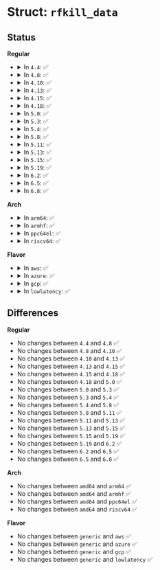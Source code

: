 # Struct: <code>rfkill_data</code>

## Status
<b>Regular</b>
<ul>
<li>
<details>
<summary>In <code>4.4</code>: ✅</summary>

```c
struct rfkill_data {
    struct list_head list;
    struct list_head events;
    struct mutex mtx;
    wait_queue_head_t read_wait;
    bool input_handler;
};
```
</details>
</li>
<li>
<details>
<summary>In <code>4.8</code>: ✅</summary>

```c
struct rfkill_data {
    struct list_head list;
    struct list_head events;
    struct mutex mtx;
    wait_queue_head_t read_wait;
    bool input_handler;
};
```
</details>
</li>
<li>
<details>
<summary>In <code>4.10</code>: ✅</summary>

```c
struct rfkill_data {
    struct list_head list;
    struct list_head events;
    struct mutex mtx;
    wait_queue_head_t read_wait;
    bool input_handler;
};
```
</details>
</li>
<li>
<details>
<summary>In <code>4.13</code>: ✅</summary>

```c
struct rfkill_data {
    struct list_head list;
    struct list_head events;
    struct mutex mtx;
    wait_queue_head_t read_wait;
    bool input_handler;
};
```
</details>
</li>
<li>
<details>
<summary>In <code>4.15</code>: ✅</summary>

```c
struct rfkill_data {
    struct list_head list;
    struct list_head events;
    struct mutex mtx;
    wait_queue_head_t read_wait;
    bool input_handler;
};
```
</details>
</li>
<li>
<details>
<summary>In <code>4.18</code>: ✅</summary>

```c
struct rfkill_data {
    struct list_head list;
    struct list_head events;
    struct mutex mtx;
    wait_queue_head_t read_wait;
    bool input_handler;
};
```
</details>
</li>
<li>
<details>
<summary>In <code>5.0</code>: ✅</summary>

```c
struct rfkill_data {
    struct list_head list;
    struct list_head events;
    struct mutex mtx;
    wait_queue_head_t read_wait;
    bool input_handler;
};
```
</details>
</li>
<li>
<details>
<summary>In <code>5.3</code>: ✅</summary>

```c
struct rfkill_data {
    struct list_head list;
    struct list_head events;
    struct mutex mtx;
    wait_queue_head_t read_wait;
    bool input_handler;
};
```
</details>
</li>
<li>
<details>
<summary>In <code>5.4</code>: ✅</summary>

```c
struct rfkill_data {
    struct list_head list;
    struct list_head events;
    struct mutex mtx;
    wait_queue_head_t read_wait;
    bool input_handler;
};
```
</details>
</li>
<li>
<details>
<summary>In <code>5.8</code>: ✅</summary>

```c
struct rfkill_data {
    struct list_head list;
    struct list_head events;
    struct mutex mtx;
    wait_queue_head_t read_wait;
    bool input_handler;
};
```
</details>
</li>
<li>
<details>
<summary>In <code>5.11</code>: ✅</summary>

```c
struct rfkill_data {
    struct list_head list;
    struct list_head events;
    struct mutex mtx;
    wait_queue_head_t read_wait;
    bool input_handler;
};
```
</details>
</li>
<li>
<details>
<summary>In <code>5.13</code>: ✅</summary>

```c
struct rfkill_data {
    struct list_head list;
    struct list_head events;
    struct mutex mtx;
    wait_queue_head_t read_wait;
    bool input_handler;
};
```
</details>
</li>
<li>
<details>
<summary>In <code>5.15</code>: ✅</summary>

```c
struct rfkill_data {
    struct list_head list;
    struct list_head events;
    struct mutex mtx;
    wait_queue_head_t read_wait;
    bool input_handler;
};
```
</details>
</li>
<li>
<details>
<summary>In <code>5.19</code>: ✅</summary>

```c
struct rfkill_data {
    struct list_head list;
    struct list_head events;
    struct mutex mtx;
    wait_queue_head_t read_wait;
    bool input_handler;
};
```
</details>
</li>
<li>
<details>
<summary>In <code>6.2</code>: ✅</summary>

```c
struct rfkill_data {
    struct list_head list;
    struct list_head events;
    struct mutex mtx;
    wait_queue_head_t read_wait;
    bool input_handler;
};
```
</details>
</li>
<li>
<details>
<summary>In <code>6.5</code>: ✅</summary>

```c
struct rfkill_data {
    struct list_head list;
    struct list_head events;
    struct mutex mtx;
    wait_queue_head_t read_wait;
    bool input_handler;
};
```
</details>
</li>
<li>
<details>
<summary>In <code>6.8</code>: ✅</summary>

```c
struct rfkill_data {
    struct list_head list;
    struct list_head events;
    struct mutex mtx;
    wait_queue_head_t read_wait;
    bool input_handler;
};
```
</details>
</li>
</ul>
<b>Arch</b>
<ul>
<li>
<details>
<summary>In <code>arm64</code>: ✅</summary>

```c
struct rfkill_data {
    struct list_head list;
    struct list_head events;
    struct mutex mtx;
    wait_queue_head_t read_wait;
    bool input_handler;
};
```
</details>
</li>
<li>
<details>
<summary>In <code>armhf</code>: ✅</summary>

```c
struct rfkill_data {
    struct list_head list;
    struct list_head events;
    struct mutex mtx;
    wait_queue_head_t read_wait;
    bool input_handler;
};
```
</details>
</li>
<li>
<details>
<summary>In <code>ppc64el</code>: ✅</summary>

```c
struct rfkill_data {
    struct list_head list;
    struct list_head events;
    struct mutex mtx;
    wait_queue_head_t read_wait;
    bool input_handler;
};
```
</details>
</li>
<li>
<details>
<summary>In <code>riscv64</code>: ✅</summary>

```c
struct rfkill_data {
    struct list_head list;
    struct list_head events;
    struct mutex mtx;
    wait_queue_head_t read_wait;
    bool input_handler;
};
```
</details>
</li>
</ul>
<b>Flavor</b>
<ul>
<li>
<details>
<summary>In <code>aws</code>: ✅</summary>

```c
struct rfkill_data {
    struct list_head list;
    struct list_head events;
    struct mutex mtx;
    wait_queue_head_t read_wait;
    bool input_handler;
};
```
</details>
</li>
<li>
<details>
<summary>In <code>azure</code>: ✅</summary>

```c
struct rfkill_data {
    struct list_head list;
    struct list_head events;
    struct mutex mtx;
    wait_queue_head_t read_wait;
    bool input_handler;
};
```
</details>
</li>
<li>
<details>
<summary>In <code>gcp</code>: ✅</summary>

```c
struct rfkill_data {
    struct list_head list;
    struct list_head events;
    struct mutex mtx;
    wait_queue_head_t read_wait;
    bool input_handler;
};
```
</details>
</li>
<li>
<details>
<summary>In <code>lowlatency</code>: ✅</summary>

```c
struct rfkill_data {
    struct list_head list;
    struct list_head events;
    struct mutex mtx;
    wait_queue_head_t read_wait;
    bool input_handler;
};
```
</details>
</li>
</ul>

## Differences
<b>Regular</b>
<ul>
<li>
No changes between <code>4.4</code> and <code>4.8</code> ✅
</li>
<li>
No changes between <code>4.8</code> and <code>4.10</code> ✅
</li>
<li>
No changes between <code>4.10</code> and <code>4.13</code> ✅
</li>
<li>
No changes between <code>4.13</code> and <code>4.15</code> ✅
</li>
<li>
No changes between <code>4.15</code> and <code>4.18</code> ✅
</li>
<li>
No changes between <code>4.18</code> and <code>5.0</code> ✅
</li>
<li>
No changes between <code>5.0</code> and <code>5.3</code> ✅
</li>
<li>
No changes between <code>5.3</code> and <code>5.4</code> ✅
</li>
<li>
No changes between <code>5.4</code> and <code>5.8</code> ✅
</li>
<li>
No changes between <code>5.8</code> and <code>5.11</code> ✅
</li>
<li>
No changes between <code>5.11</code> and <code>5.13</code> ✅
</li>
<li>
No changes between <code>5.13</code> and <code>5.15</code> ✅
</li>
<li>
No changes between <code>5.15</code> and <code>5.19</code> ✅
</li>
<li>
No changes between <code>5.19</code> and <code>6.2</code> ✅
</li>
<li>
No changes between <code>6.2</code> and <code>6.5</code> ✅
</li>
<li>
No changes between <code>6.5</code> and <code>6.8</code> ✅
</li>
</ul>
<b>Arch</b>
<ul>
<li>
No changes between <code>amd64</code> and <code>arm64</code> ✅
</li>
<li>
No changes between <code>amd64</code> and <code>armhf</code> ✅
</li>
<li>
No changes between <code>amd64</code> and <code>ppc64el</code> ✅
</li>
<li>
No changes between <code>amd64</code> and <code>riscv64</code> ✅
</li>
</ul>
<b>Flavor</b>
<ul>
<li>
No changes between <code>generic</code> and <code>aws</code> ✅
</li>
<li>
No changes between <code>generic</code> and <code>azure</code> ✅
</li>
<li>
No changes between <code>generic</code> and <code>gcp</code> ✅
</li>
<li>
No changes between <code>generic</code> and <code>lowlatency</code> ✅
</li>
</ul>
